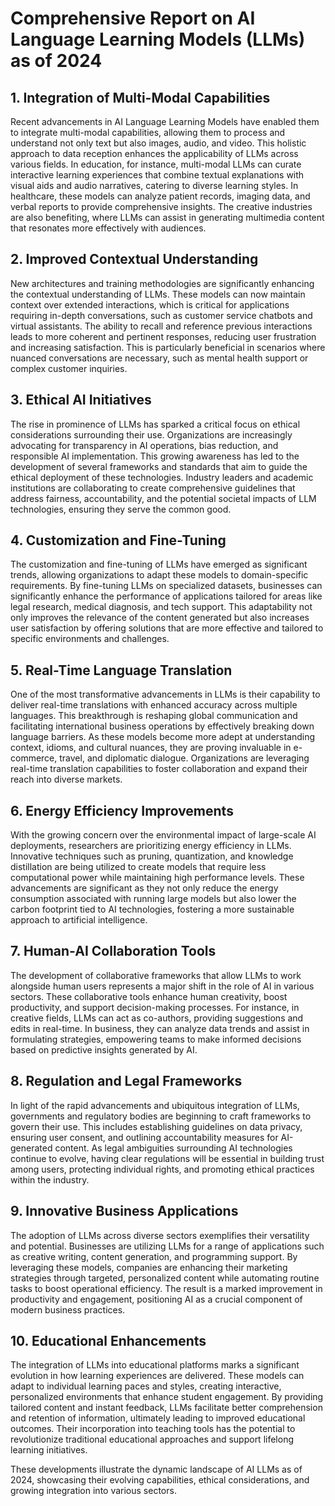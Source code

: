 # Comprehensive Report on AI Language Learning Models (LLMs) as of 2024

## 1. Integration of Multi-Modal Capabilities
Recent advancements in AI Language Learning Models have enabled them to integrate multi-modal capabilities, allowing them to process and understand not only text but also images, audio, and video. This holistic approach to data reception enhances the applicability of LLMs across various fields. In education, for instance, multi-modal LLMs can curate interactive learning experiences that combine textual explanations with visual aids and audio narratives, catering to diverse learning styles. In healthcare, these models can analyze patient records, imaging data, and verbal reports to provide comprehensive insights. The creative industries are also benefiting, where LLMs can assist in generating multimedia content that resonates more effectively with audiences.

## 2. Improved Contextual Understanding
New architectures and training methodologies are significantly enhancing the contextual understanding of LLMs. These models can now maintain context over extended interactions, which is critical for applications requiring in-depth conversations, such as customer service chatbots and virtual assistants. The ability to recall and reference previous interactions leads to more coherent and pertinent responses, reducing user frustration and increasing satisfaction. This is particularly beneficial in scenarios where nuanced conversations are necessary, such as mental health support or complex customer inquiries.

## 3. Ethical AI Initiatives
The rise in prominence of LLMs has sparked a critical focus on ethical considerations surrounding their use. Organizations are increasingly advocating for transparency in AI operations, bias reduction, and responsible AI implementation. This growing awareness has led to the development of several frameworks and standards that aim to guide the ethical deployment of these technologies. Industry leaders and academic institutions are collaborating to create comprehensive guidelines that address fairness, accountability, and the potential societal impacts of LLM technologies, ensuring they serve the common good.

## 4. Customization and Fine-Tuning
The customization and fine-tuning of LLMs have emerged as significant trends, allowing organizations to adapt these models to domain-specific requirements. By fine-tuning LLMs on specialized datasets, businesses can significantly enhance the performance of applications tailored for areas like legal research, medical diagnosis, and tech support. This adaptability not only improves the relevance of the content generated but also increases user satisfaction by offering solutions that are more effective and tailored to specific environments and challenges.

## 5. Real-Time Language Translation
One of the most transformative advancements in LLMs is their capability to deliver real-time translations with enhanced accuracy across multiple languages. This breakthrough is reshaping global communication and facilitating international business operations by effectively breaking down language barriers. As these models become more adept at understanding context, idioms, and cultural nuances, they are proving invaluable in e-commerce, travel, and diplomatic dialogue. Organizations are leveraging real-time translation capabilities to foster collaboration and expand their reach into diverse markets.

## 6. Energy Efficiency Improvements
With the growing concern over the environmental impact of large-scale AI deployments, researchers are prioritizing energy efficiency in LLMs. Innovative techniques such as pruning, quantization, and knowledge distillation are being utilized to create models that require less computational power while maintaining high performance levels. These advancements are significant as they not only reduce the energy consumption associated with running large models but also lower the carbon footprint tied to AI technologies, fostering a more sustainable approach to artificial intelligence.

## 7. Human-AI Collaboration Tools
The development of collaborative frameworks that allow LLMs to work alongside human users represents a major shift in the role of AI in various sectors. These collaborative tools enhance human creativity, boost productivity, and support decision-making processes. For instance, in creative fields, LLMs can act as co-authors, providing suggestions and edits in real-time. In business, they can analyze data trends and assist in formulating strategies, empowering teams to make informed decisions based on predictive insights generated by AI.

## 8. Regulation and Legal Frameworks
In light of the rapid advancements and ubiquitous integration of LLMs, governments and regulatory bodies are beginning to craft frameworks to govern their use. This includes establishing guidelines on data privacy, ensuring user consent, and outlining accountability measures for AI-generated content. As legal ambiguities surrounding AI technologies continue to evolve, having clear regulations will be essential in building trust among users, protecting individual rights, and promoting ethical practices within the industry.

## 9. Innovative Business Applications
The adoption of LLMs across diverse sectors exemplifies their versatility and potential. Businesses are utilizing LLMs for a range of applications such as creative writing, content generation, and programming support. By leveraging these models, companies are enhancing their marketing strategies through targeted, personalized content while automating routine tasks to boost operational efficiency. The result is a marked improvement in productivity and engagement, positioning AI as a crucial component of modern business practices.

## 10. Educational Enhancements
The integration of LLMs into educational platforms marks a significant evolution in how learning experiences are delivered. These models can adapt to individual learning paces and styles, creating interactive, personalized environments that enhance student engagement. By providing tailored content and instant feedback, LLMs facilitate better comprehension and retention of information, ultimately leading to improved educational outcomes. Their incorporation into teaching tools has the potential to revolutionize traditional educational approaches and support lifelong learning initiatives.

These developments illustrate the dynamic landscape of AI LLMs as of 2024, showcasing their evolving capabilities, ethical considerations, and growing integration into various sectors.